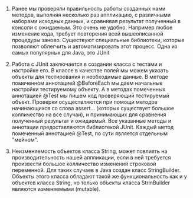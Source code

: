 1. Ранее мы проверяли правильность работы созданных нами методов, выполняя несколько раз 
аппликацию, с различными наборами исходных данных, и сравнивая результат полученный в консоли 
с ожидаемым. Это очень не удобно. Например любое изменение кода, требует повторения всей 
вышеописанной процедуры заново. Существуют специальные библиотеки, которые позволяют облегчить 
и автоматизировать этот процесс. Одна из самых популярных для Java, это JUnit

2. Работа с JUnit заключается в создании класса с тестами и настройке его. 
В классе в качестве полей мы можем указать объекты для тестирования и необходимые данные. 
В методе помеченном аннотацией @BeforeEach мы даем начальные настройки тестируемому объекту. 
А в методах помеченных аннотацией @Test мы пишем код проверяющий тестируемый объект. 
Проверки осуществляются при помощи методов начинающихся со слова assert... (которых существует 
большое колличество на все случаи), и принимающих для сравнения полученный результат и ожидаемый.
Все указанные методы и аннотации предоставляются библиотекой JUnit. 
Каждый метод помеченный аннотацией @Test, по сути является отдельным "мейном".

3. Неизменяемость объектов класса String, может повлиять на производительность нашей 
аппликации, если в ней требуется произвести большое колличество изменений строковой переменной. 
Для таких случаев в Java создан класс StringBuilder. Объекты этого класса обладают такой же 
функциональность как и у объектов класса String, но только объекты класса StrinBuilder 
являются изменяемыми (mutable).